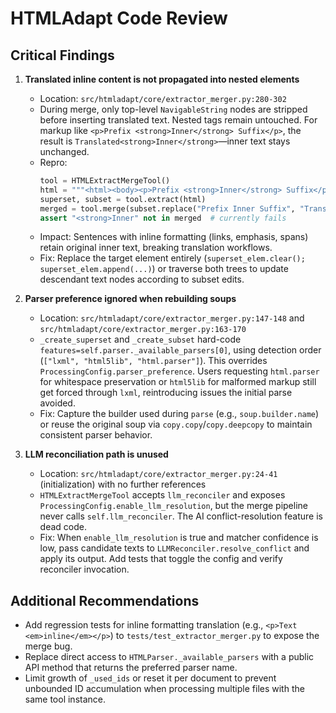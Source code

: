 # HTMLAdapt Code Review

## Critical Findings

1. **Translated inline content is not propagated into nested elements**  
   - Location: `src/htmladapt/core/extractor_merger.py:280-302`  
   - During merge, only top-level `NavigableString` nodes are stripped before inserting translated text. Nested tags remain untouched. For markup like `<p>Prefix <strong>Inner</strong> Suffix</p>`, the result is `Translated<strong>Inner</strong>`—inner text stays unchanged.  
   - Repro:  
     ```python
     tool = HTMLExtractMergeTool()
     html = """<html><body><p>Prefix <strong>Inner</strong> Suffix</p></body></html>"""
     superset, subset = tool.extract(html)
     merged = tool.merge(subset.replace("Prefix Inner Suffix", "Translated"), subset, superset, html)
     assert "<strong>Inner" not in merged  # currently fails
     ```
   - Impact: Sentences with inline formatting (links, emphasis, spans) retain original inner text, breaking translation workflows.  
   - Fix: Replace the target element entirely (`superset_elem.clear(); superset_elem.append(...)`) or traverse both trees to update descendant text nodes according to subset edits.

2. **Parser preference ignored when rebuilding soups**  
   - Location: `src/htmladapt/core/extractor_merger.py:147-148` and `src/htmladapt/core/extractor_merger.py:163-170`  
   - `_create_superset` and `_create_subset` hard-code `features=self.parser._available_parsers[0]`, using detection order (`["lxml", "html5lib", "html.parser"]`). This overrides `ProcessingConfig.parser_preference`. Users requesting `html.parser` for whitespace preservation or `html5lib` for malformed markup still get forced through `lxml`, reintroducing issues the initial parse avoided.  
   - Fix: Capture the builder used during `parse` (e.g., `soup.builder.name`) or reuse the original soup via `copy.copy`/`copy.deepcopy` to maintain consistent parser behavior.

3. **LLM reconciliation path is unused**  
   - Location: `src/htmladapt/core/extractor_merger.py:24-41` (initialization) with no further references  
   - `HTMLExtractMergeTool` accepts `llm_reconciler` and exposes `ProcessingConfig.enable_llm_resolution`, but the merge pipeline never calls `self.llm_reconciler`. The AI conflict-resolution feature is dead code.  
   - Fix: When `enable_llm_resolution` is true and matcher confidence is low, pass candidate texts to `LLMReconciler.resolve_conflict` and apply its output. Add tests that toggle the config and verify reconciler invocation.

## Additional Recommendations

- Add regression tests for inline formatting translation (e.g., `<p>Text <em>inline</em></p>`) to `tests/test_extractor_merger.py` to expose the merge bug.
- Replace direct access to `HTMLParser._available_parsers` with a public API method that returns the preferred parser name.
- Limit growth of `_used_ids` or reset it per document to prevent unbounded ID accumulation when processing multiple files with the same tool instance.